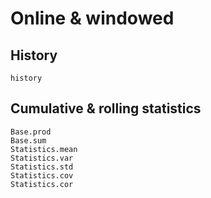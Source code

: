 # Online & windowed

## History

```@docs
history
```

## Cumulative & rolling statistics

```@docs
Base.prod
Base.sum
Statistics.mean
Statistics.var
Statistics.std
Statistics.cov
Statistics.cor
```